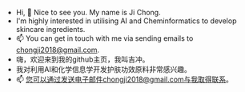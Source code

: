 - Hi, 👋 Nice to see you. My name is Ji Chong.
- I'm highly interested in utilising AI and Cheminformatics to develop skincare ingredients. 
- 📫 You can get in touch with me via sending emails to chongji2018@gmail.com.
- 嗨，欢迎来到我的github主页，我叫吉冲。
- 我对利用AI和化学信息学开发护肤功效原料非常感兴趣。
- 📫 您可以通过发送电子邮件chongji2018@gmail.com与我取得联系。
